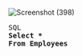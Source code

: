 


![Screenshot (398)](https://user-images.githubusercontent.com/79485961/169616722-36278195-fa62-4dc7-9f07-0267dc7ca2fe.png)


<pre>SQL
<b>Select *
<b>From Employees

<pre>

